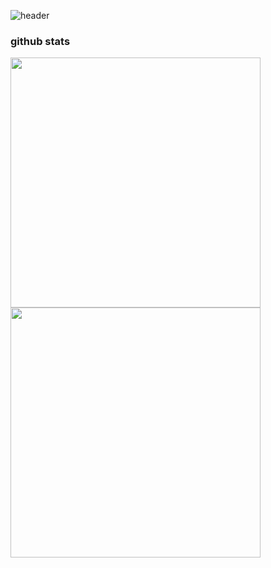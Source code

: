 
<!--
**JWdori/JWdori** is a ✨ _special_ ✨ repository because its `README.md` (this file) appears on your GitHub profile.

Here are some ideas to get you started:

- 🔭 I’m currently working on ...
ddd
- 🌱 I’m currently learning ...
- 👯 I’m looking to collaborate on ...
- 🤔 I’m looking for help with ...
- 💬 Ask me about ...
- 📫 How to reach me: ...
- 😄 Pronouns: ...
- ⚡ Fun fact: ...
-->
![header](https://capsule-render.vercel.app/api?type=waving&color=gradient&height=120&section=header&text=Jaewan's%20GitHub&fontSize=36&&fontColor=000000&animation=fadeIn    )

### github stats

<a href="https://github.com/JWdori"><img align="left" style="width :400px" src="https://github-readme-stats.vercel.app/api?username=JWdori&bg_color=30,FF7F50,FF69B4&title_color=fff&text_color=fff&include_all_commits=true&show_icons=true&theme=gradient&hide=issues&hide_border=true&count_private=true&line_height=32&border_radius=12" alt=""/></a>
<a href="https://github.com/JWdori"><img align="left" style="width :400px" src="https://github-readme-stats.vercel.app/api/top-langs/?username=JWdori&layout=compact&bg_color=30,FF7F50,FF69B4&title_color=fff&hide=css,GLSL,c%2B%2B,c,jupyter%20notebook,scss,HTML,ShaderLab,HLSL&text_color=fff&hide_border=true&card_width=400px&border_radius=12"/></a>
 
